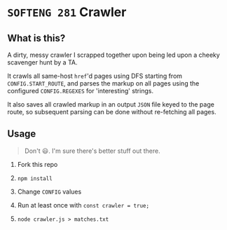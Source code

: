 # `SOFTENG 281` Crawler

## What is this?

A dirty, messy crawler I scrapped together upon being led upon a cheeky scavenger hunt by a TA.

It crawls all same-host `href`'d pages using DFS starting from `CONFIG.START_ROUTE`, and parses the markup on all pages using the configured `CONFIG.REGEXES` for 'interesting' strings.

It also saves all crawled markup in an output `JSON` file keyed to the page route, so subsequent parsing can be done without re-fetching all pages.

## Usage

> Don't :smiley:. I'm sure there's better stuff out there.

1. Fork this repo

2. `npm install`

3. Change `CONFIG` values

4. Run at least once with `const crawler = true;`

5. `node crawler.js > matches.txt`